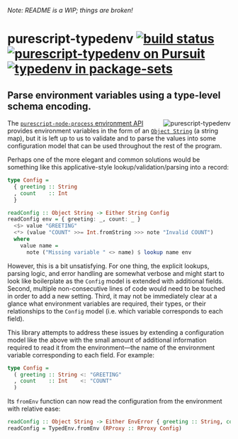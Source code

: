 _Note: README is a WIP; things are broken!_

# purescript-typedenv [![build status](https://img.shields.io/travis/nsaunders/purescript-typedenv.svg)](https://travis-ci.org/nsaunders/purescript-typedenv) [![purescript-typedenv on Pursuit](https://pursuit.purescript.org/packages/purescript-typedenv/badge)](https://pursuit.purescript.org/packages/purescript-typedenv) [![typedenv in package-sets](https://img.shields.io/endpoint.svg?url=https://package-sets-badge-0lf69kxs4fbd.runkit.sh/typedenv)](https://github.com/purescript/package-sets)
## Parse environment variables using a type-level schema encoding.

<img src="https://raw.githubusercontent.com/nsaunders/purescript-typedenv/master/img/tile.png" alt="purescript-typedenv" align="right" />

The [`purescript-node-process` environment API](https://pursuit.purescript.org/packages/purescript-node-process/7.0.0/docs/Node.Process#v:getEnv)
provides environment variables in the form of an
[`Object String`](https://pursuit.purescript.org/packages/purescript-foreign-object/2.0.2/docs/Foreign.Object#t:Object)
(a string map), but it is left up to us to validate and to parse the values into some configuration model that can be used
throughout the rest of the program.

Perhaps one of the more elegant and common solutions would be something like this applicative-style lookup/validation/parsing
into a record:

```purescript
type Config =
  { greeting :: String
  , count    :: Int
  }

readConfig :: Object String -> Either String Config
readConfig env = { greeting: _, count: _ }
  <$> value "GREETING"
  <*> (value "COUNT" >>= Int.fromString >>> note "Invalid COUNT")
  where
    value name =
      note ("Missing variable " <> name) $ lookup name env
```

However, this is a bit unsatisfying. For one thing, the explicit lookups, parsing logic, and error handling are somewhat
verbose and might start to look like boilerplate as the `Config` model is extended with additional fields. Second, multiple
non-consecutive lines of code would need to be touched in order to add a new setting. Third, it may not be immediately clear
at a glance what environment variables are required, their types, or their relationships to the `Config` model (i.e. which
variable corresponds to each field).

This library attempts to address these issues by extending a configuration model like the above with the small amount of
additional information required to read it from the environment⁠—the name of the environment variable corresponding to each
field. For example:

```purescript
type Config =
  ( greeting :: String <: "GREETING"
  , count    :: Int    <: "COUNT"
  )
```

Its `fromEnv` function can now read the configuration from the environment with relative ease:

```purescript
readConfig :: Object String -> Either EnvError { greeting :: String, count :: Int }
readConfig = TypedEnv.fromEnv (RProxy :: RProxy Config)
```
